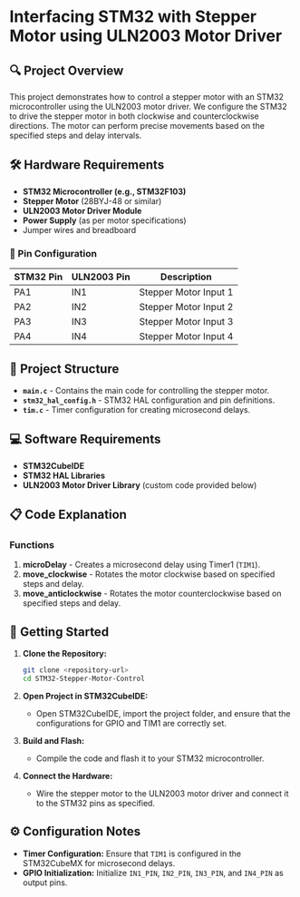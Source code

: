 # Interfacing STM32 with Stepper Motor using ULN2003 Motor Driver

## 🔍 Project Overview

This project demonstrates how to control a stepper motor with an STM32 microcontroller using the ULN2003 motor driver. We configure the STM32 to drive the stepper motor in both clockwise and counterclockwise directions. The motor can perform precise movements based on the specified steps and delay intervals.

## 🛠️ Hardware Requirements

- **STM32 Microcontroller (e.g., STM32F103)**
- **Stepper Motor** (28BYJ-48 or similar)
- **ULN2003 Motor Driver Module**
- **Power Supply** (as per motor specifications)
- Jumper wires and breadboard

### 📌 Pin Configuration

| STM32 Pin | ULN2003 Pin | Description  |
|-----------|-------------|--------------|
| PA1       | IN1         | Stepper Motor Input 1 |
| PA2       | IN2         | Stepper Motor Input 2 |
| PA3       | IN3         | Stepper Motor Input 3 |
| PA4       | IN4         | Stepper Motor Input 4 |

## 📂 Project Structure

- **`main.c`** - Contains the main code for controlling the stepper motor.
- **`stm32_hal_config.h`** - STM32 HAL configuration and pin definitions.
- **`tim.c`** - Timer configuration for creating microsecond delays.

## 💻 Software Requirements

- **STM32CubeIDE**
- **STM32 HAL Libraries**
- **ULN2003 Motor Driver Library** (custom code provided below)

## 📋 Code Explanation

### Functions

1. **microDelay** - Creates a microsecond delay using Timer1 (`TIM1`).
2. **move_clockwise** - Rotates the motor clockwise based on specified steps and delay.
3. **move_anticlockwise** - Rotates the motor counterclockwise based on specified steps and delay.


## 🚀 Getting Started

1. **Clone the Repository:**
   ```bash
   git clone <repository-url>
   cd STM32-Stepper-Motor-Control
   ```

2. **Open Project in STM32CubeIDE:**
   - Open STM32CubeIDE, import the project folder, and ensure that the configurations for GPIO and TIM1 are correctly set.

3. **Build and Flash:**
   - Compile the code and flash it to your STM32 microcontroller.

4. **Connect the Hardware:**
   - Wire the stepper motor to the ULN2003 motor driver and connect it to the STM32 pins as specified.

## ⚙️ Configuration Notes

- **Timer Configuration:** Ensure that `TIM1` is configured in the STM32CubeMX for microsecond delays.
- **GPIO Initialization:** Initialize `IN1_PIN`, `IN2_PIN`, `IN3_PIN`, and `IN4_PIN` as output pins.

